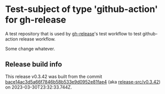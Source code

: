 # Test-subject of type 'github-action' for gh-release

A test repository that is used by [gh-release](https://github.com/kattecon/gh-release)'s test workflow to test github-action release workflow.

Some change whatever.


## Release build info

This release v0.3.42 was built from the commit [bace14ac3d5a66f7846b58b533e9d0952e81fae4](https://github.com/kattecon/gh-release-test-ga/tree/bace14ac3d5a66f7846b58b533e9d0952e81fae4) (aka [release-src/v0.3.42](https://github.com/kattecon/gh-release-test-ga/tree/release-src/v0.3.42)) on 2023-03-30T23:32:33.744Z.
        